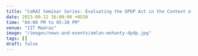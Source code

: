 ```yaml
---
title: "CeRAI Seminar Series: Evaluating the DPDP Act in the Context of AI"
date: 2023-09-22 16:00:00 +0530
time: "04:00 PM to 05:30 PM"
venue: "IIT Madras"
image: "/images/news-and-events/amlan-mohanty-dpdp.jpg"
tags: []
draft: false
---
```


